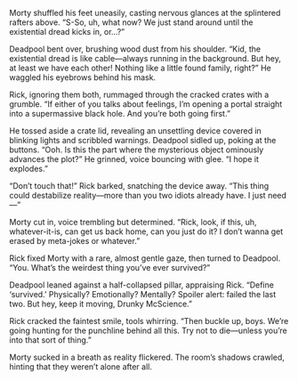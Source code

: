 Morty shuffled his feet uneasily, casting nervous glances at the splintered rafters above. “S-So, uh, what now? We just stand around until the existential dread kicks in, or…?”

Deadpool bent over, brushing wood dust from his shoulder. “Kid, the existential dread is like cable—always running in the background. But hey, at least we have each other! Nothing like a little found family, right?” He waggled his eyebrows behind his mask.

Rick, ignoring them both, rummaged through the cracked crates with a grumble. “If either of you talks about feelings, I’m opening a portal straight into a supermassive black hole. And you’re both going first.”

He tossed aside a crate lid, revealing an unsettling device covered in blinking lights and scribbled warnings. Deadpool sidled up, poking at the buttons. “Ooh. Is this the part where the mysterious object ominously advances the plot?” He grinned, voice bouncing with glee. “I hope it explodes.”

“Don’t touch that!” Rick barked, snatching the device away. “This thing could destabilize reality—more than you two idiots already have. I just need—”

Morty cut in, voice trembling but determined. “Rick, look, if this, uh, whatever-it-is, can get us back home, can you just do it? I don’t wanna get erased by meta-jokes or whatever.”

Rick fixed Morty with a rare, almost gentle gaze, then turned to Deadpool. “You. What’s the weirdest thing you’ve ever survived?”

Deadpool leaned against a half-collapsed pillar, appraising Rick. “Define ‘survived.’ Physically? Emotionally? Mentally? Spoiler alert: failed the last two. But hey, keep it moving, Drunky McScience.”

Rick cracked the faintest smile, tools whirring. “Then buckle up, boys. We’re going hunting for the punchline behind all this. Try not to die—unless you’re into that sort of thing.”

Morty sucked in a breath as reality flickered. The room’s shadows crawled, hinting that they weren’t alone after all.